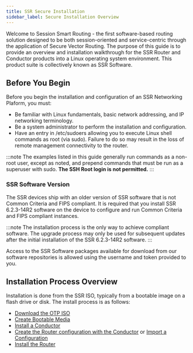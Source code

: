 ```yaml
---
title: SSR Secure Installation
sidebar_label: Secure Installation Overview
---
```


Welcome to Session Smart Routing - the first software-based routing solution designed to be both session-oriented and service-centric through the application of Secure Vector Routing. The purpose of this guide is to provide an overview and installation walkthrough for the SSR Router and Conductor products into a Linux operating system environment. This product suite is collectively known as SSR Software.

## Before You Begin
Before you begin the installation and configuration of an SSR Networking Plaform, you must:
- Be familiar with Linux fundamentals, basic network addressing, and IP networking terminology. 
- Be a system administrator to perform the installation and configuration.
- Have an entry in /etc/sudoers allowing you to execute Linux shell commands as root (via sudo). Failure to do so may result in the loss of remote management connectivity to the router. 

:::note
The examples listed in this guide generally run commands as a non-root user, except as noted, and prepend commands that must be run as a superuser with sudo. **The SSH Root login is not permitted.** 
:::

### SSR Software Version

The SSR devices ship with an older version of SSR software that is not Common Criteria and FIPS compliant. It is required that you install SSR 6.2.3-14R2 software on the device to configure and run Common Criteria and FIPS compliant instances.

:::note
The installation process is the only way to achieve compliant software. The upgrade process may only be used for subsequent updates after the initial installation of the SSR 6.2.3-14R2 software.
:::

Access to the SSR Software packages available for download from our software repositories is allowed using the username and token provided to you.

## Installation Process Overview

Installation is done from the SSR ISO, typically from a bootable image on a flash drive or disk. 
The install process is as follows:
- [Download the OTP ISO](cc_fips_downloading_iso.md)
- [Create Bootable Media](https://www.juniper.net/documentation/us/en/software/session-smart-router/docs/intro_creating_bootable_usb)
- [Install a Conductor](cc_fips_conductor_install.md)
- [Create the Router configuration with the Conductor](https://www.juniper.net/documentation/us/en/software/session-smart-router/docs/intro_basic_router_config) or [Import a Configuration](https://www.juniper.net/documentation/us/en/software/session-smart-router/docs/single_conductor_config)
- [Install the Router](cc_fips_router_install.md) 


